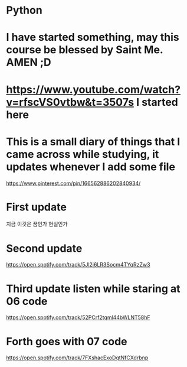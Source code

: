 # Python
# I have started something, may this course be blessed by Saint Me. AMEN ;D
# https://www.youtube.com/watch?v=rfscVS0vtbw&t=3507s I started here
# This is a small diary of things that I came across while studying, it updates whenever I add some file

https://www.pinterest.com/pin/166562886202840934/

# First update
지금 이것은
꿈인가 현실인가

# Second update
https://open.spotify.com/track/5Jl2i6LR3Socm4TYqRzZw3

# Third update listen while staring at 06 code
https://open.spotify.com/track/52PCrf2tqml44bWLNT58hF

# Forth goes with 07 code
https://open.spotify.com/track/7FXshacExoDqtNfCXdrbnp
